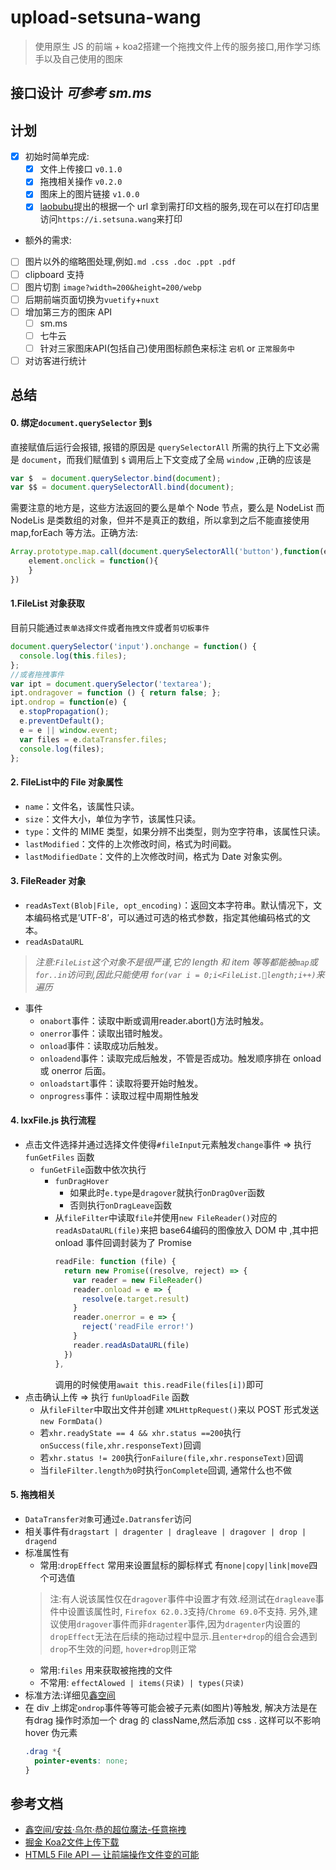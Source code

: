 # upload-setsuna-wang
>使用原生 JS 的前端 + koa2搭建一个拖拽文件上传的服务接口,用作学习练手以及自己使用的图床

## 接口设计 *可参考 sm.ms*

## 计划
- [x] 初始时简单完成:
  - [x] 文件上传接口 `v0.1.0`
  - [x] 拖拽相关操作 `v0.2.0`
  - [x] 图床上的图片链接 `v1.0.0`
  - [x] [laobubu](https://github.com/laobubu)提出的根据一个 url 拿到需打印文档的服务,现在可以在打印店里访问`https://i.setsuna.wang`来打印
-  额外的需求:
  - [ ] 图片以外的缩略图处理,例如`.md .css .doc .ppt .pdf`
  - [ ] clipboard 支持
- [ ] 图片切割 `image?width=200&height=200/webp`
- [ ] 后期前端页面切换为`vuetify`+`nuxt`
- [ ] 增加第三方的图床 API
  - [ ] sm.ms
  - [ ] 七牛云
  - [ ] 针对三家图床API(包括自己)使用图标颜色来标注 `宕机` or `正常服务中`
- [ ] 对访客进行统计
## 总结
#### 0. 绑定`document.querySelector` 到`$`
直接赋值后运行会报错, 报错的原因是 `querySelectorAll` 所需的执行上下文必需是 `document`，而我们赋值到 `$` 调用后上下文变成了全局 `window` ,正确的应该是
```js
var $  = document.querySelector.bind(document);
var $$ = document.querySelectorAll.bind(document);
```
需要注意的地方是，这些方法返回的要么是单个 Node 节点，要么是 NodeList 而 NodeLis 是类数组的对象，但并不是真正的数组，所以拿到之后不能直接使用 map,forEach 等方法。正确方法:
```js
Array.prototype.map.call(document.querySelectorAll('button'),function(element,index){
    element.onclick = function(){
    }
})
```
#### 1.FileList 对象获取
目前只能通过`表单选择文件`或者`拖拽文件`或者`剪切板事件`
```js
document.querySelector('input').onchange = function() {
  console.log(this.files);
};
//或者拖拽事件
var ipt = document.querySelector('textarea');
ipt.ondragover = function () { return false; };
ipt.ondrop = function(e) {
  e.stopPropagation();
  e.preventDefault();
  e = e || window.event;
  var files = e.dataTransfer.files;
  console.log(files);
};
```
#### 2. FileList中的 File 对象属性
- `name`：文件名，该属性只读。
- `size`：文件大小，单位为字节，该属性只读。
- `type`：文件的 MIME 类型，如果分辨不出类型，则为空字符串，该属性只读。
- `lastModified`：文件的上次修改时间，格式为时间戳。
- `lastModifiedDate`：文件的上次修改时间，格式为 Date 对象实例。

#### 3. FileReader 对象
- `readAsText(Blob|File, opt_encoding)`：返回文本字符串。默认情况下，文本编码格式是’UTF-8’，可以通过可选的格式参数，指定其他编码格式的文本。
- `readAsDataURL`
>*注意:`FileList`这个对象不是很严谨,它的 length 和 item 等等都能被`map`或`for..in`访问到,因此只能使用
`for(var i = 0;i<FileList.length;i++)`来遍历*
- 事件
  - `onabort`事件：读取中断或调用reader.abort()方法时触发。
  - `onerror`事件：读取出错时触发。
  - `onload`事件：读取成功后触发。
  - `onloadend`事件：读取完成后触发，不管是否成功。触发顺序排在 onload 或 onerror 后面。
  - `onloadstart`事件：读取将要开始时触发。
  - `onprogress`事件：读取过程中周期性触发
#### 4. lxxFile.js 执行流程
-  点击<kbd>文件选择</kbd>并通过选择文件使得`#fileInput`元素触发`change`事件 => 执行 `funGetFiles` 函数
    - `funGetFile`函数中依次执行
      - `funDragHover` 
        - 如果此时`e.type`是`dragover`就执行`onDragOver`函数
        - 否则执行`onDragLeave`函数  
      - 从`fileFilter`中读取`file`并使用`new FileReader()`对应的`readAsDataURL(file)`来把 base64编码的图像放入 DOM 中 ,其中把 onload 事件回调封装为了 Promise 
          ```js
          readFile: function (file) {
            return new Promise((resolve, reject) => {
              var reader = new FileReader()
              reader.onload = e => {
                resolve(e.target.result)
              }
              reader.onerror = e => {
                reject('readFile error!')
              }
              reader.readAsDataURL(file)
            })
          },
          ```
          调用的时候使用`await this.readFile(files[i])`即可
- 点击<kbd>确认上传</kbd> => 执行 `funUploadFile` 函数
    - 从`fileFilter`中取出文件并创建 `XMLHttpRequest()`来以 POST 形式发送`new FormData()`
    - 若`xhr.readyState == 4 && xhr.status ==200`执行`onSuccess(file,xhr.responseText)`回调
    - 若`xhr.status != 200`执行`onFailure(file,xhr.responseText)`回调
    - 当`fileFilter.length为0`时执行`onComplete`回调, 通常什么也不做
#### 5. 拖拽相关
- `DataTransfer对象`可通过`e.Datransfer`访问
- 相关事件有`dragstart | dragenter | dragleave | dragover | drop | dragend`
- 标准属性有
    - 常用:`dropEffect` 常用来设置鼠标的脚标样式 有`none|copy|link|move`四个可选值
    >注:有人说该属性仅在`dragover`事件中设置才有效.经测试在`dragleave`事件中设置该属性时, `Firefox 62.0.3`支持/`Chrome 69.0`不支持. 另外,建议使用`dragover`事件而非`dragenter`事件,因为`dragenter`内设置的`dropEffect`无法在后续的拖动过程中显示.且`enter+drop`的组合会遇到`drop`不生效的问题, `hover+drop`则正常
    - 常用:`files` 用来获取被拖拽的文件
    - 不常用: `effectAlowed | items(只读) | types(只读)`
- 标准方法:详细见[鑫空间](https://www.zhangxinxu.com/wordpress/2018/09/drag-drop-datatransfer-js/)
- 在 div 上绑定`ondrop`事件等等可能会被子元素(如图片)等触发, 解决方法是在有drag 操作时添加一个 drag 的 className,然后添加 css . 这样可以不影响 hover 伪元素
    ```css
    .drag *{
      pointer-events: none;
    }
    ```
## 参考文档
- [鑫空间/安兹·乌尔·恭的超位魔法-任意拖拽](https://www.zhangxinxu.com/wordpress/2018/09/drag-drop-datatransfer-js/)
- [掘金 Koa2文件上传下载](https://juejin.im/post/5abc451ff265da23a2292dd4)
- [HTML5 File API — 让前端操作文件变的可能](https://www.cnblogs.com/zichi/p/html5-file-api.html)